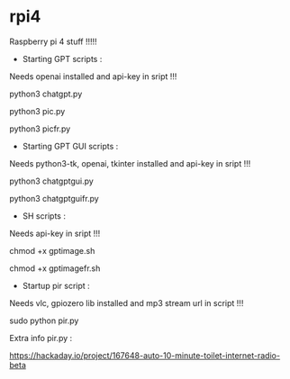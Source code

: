# rpi4

Raspberry pi 4 stuff !!!!!

- Starting GPT scripts :

Needs openai installed and api-key in sript !!!

python3 chatgpt.py

python3 pic.py 

python3 picfr.py

- Starting GPT GUI scripts :

Needs python3-tk, openai, tkinter installed and api-key in sript !!!

python3 chatgptgui.py

python3 chatgptguifr.py

- SH scripts :

Needs api-key in sript !!!

chmod +x gptimage.sh 

chmod +x gptimagefr.sh 

- Startup pir script :

Needs vlc, gpiozero lib installed and mp3 stream url in script !!!

sudo python pir.py

Extra info pir.py :

https://hackaday.io/project/167648-auto-10-minute-toilet-internet-radio-beta
